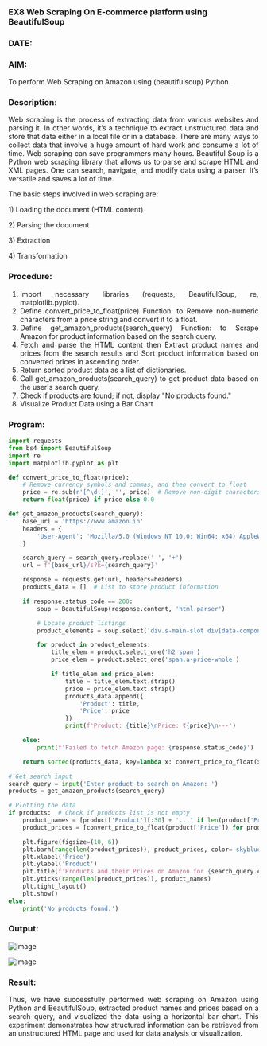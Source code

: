 ### EX8 Web Scraping On E-commerce platform using BeautifulSoup

### DATE: 

### AIM:
To perform Web Scraping on Amazon using (beautifulsoup) Python.

### Description: 
<div align = "justify">
Web scraping is the process of extracting data from various websites and parsing it. In other words, it’s a technique 
to extract unstructured data and store that data either in a local file or in a database. 
There are many ways to collect data that involve a huge amount of hard work and consume a lot of time. Web scraping can save programmers many hours. Beautiful Soup is a Python web scraping library that allows us to parse and scrape HTML and XML pages. 
One can search, navigate, and modify data using a parser. It’s versatile and saves a lot of time.
<p>The basic steps involved in web scraping are:
<p>1) Loading the document (HTML content)
<p>2) Parsing the document
<p>3) Extraction
<p>4) Transformation

### Procedure:

1) Import necessary libraries (requests, BeautifulSoup, re, matplotlib.pyplot).
2) Define convert_price_to_float(price) Function: to Remove non-numeric characters from a price string and convert it to a float.
3) Define get_amazon_products(search_query) Function: to Scrape Amazon for product information based on the search query.
4) Fetch and parse the HTML content then Extract product names and prices from the search results and Sort product information based on converted prices in ascending order.
5) Return sorted product data as a list of dictionaries.
6) Call get_amazon_products(search_query) to get product data based on the user's search query.
7) Check if products are found; if not, display "No products found."
8) Visualize Product Data using a Bar Chart

### Program:
```PYTHON
import requests
from bs4 import BeautifulSoup
import re
import matplotlib.pyplot as plt

def convert_price_to_float(price):
    # Remove currency symbols and commas, and then convert to float
    price = re.sub(r'[^\d.]', '', price)  # Remove non-digit characters except '.'
    return float(price) if price else 0.0

def get_amazon_products(search_query):
    base_url = 'https://www.amazon.in'
    headers = {
        'User-Agent': 'Mozilla/5.0 (Windows NT 10.0; Win64; x64) AppleWebKit/537.36 (KHTML, like Gecko) Chrome/114.0.0.0 Safari/537.36'
    }

    search_query = search_query.replace(' ', '+')
    url = f'{base_url}/s?k={search_query}'

    response = requests.get(url, headers=headers)
    products_data = []  # List to store product information

    if response.status_code == 200:
        soup = BeautifulSoup(response.content, 'html.parser')

        # Locate product listings
        product_elements = soup.select('div.s-main-slot div[data-component-type="s-search-result"]')

        for product in product_elements:
            title_elem = product.select_one('h2 span')
            price_elem = product.select_one('span.a-price-whole')

            if title_elem and price_elem:
                title = title_elem.text.strip()
                price = price_elem.text.strip()
                products_data.append({
                    'Product': title,
                    'Price': price
                })
                print(f'Product: {title}\nPrice: ₹{price}\n---')

    else:
        print(f'Failed to fetch Amazon page: {response.status_code}')

    return sorted(products_data, key=lambda x: convert_price_to_float(x['Price']))

# Get search input
search_query = input('Enter product to search on Amazon: ')
products = get_amazon_products(search_query)

# Plotting the data
if products:  # Check if products list is not empty
    product_names = [product['Product'][:30] + '...' if len(product['Product']) > 30 else product['Product'] for product in products]
    product_prices = [convert_price_to_float(product['Price']) for product in products]

    plt.figure(figsize=(10, 6))
    plt.barh(range(len(product_prices)), product_prices, color='skyblue')
    plt.xlabel('Price')
    plt.ylabel('Product')
    plt.title(f'Products and their Prices on Amazon for {search_query.capitalize()} (Ascending Order)')
    plt.yticks(range(len(product_prices)), product_names)
    plt.tight_layout()
    plt.show()
else:
    print('No products found.')
```

### Output:

![image](https://github.com/user-attachments/assets/6cf5327e-006e-44ea-a5e5-4c423fb98ca6)

![image](https://github.com/user-attachments/assets/54e33dce-59d0-4ca7-a3ae-299a1c2f29c5)

### Result:
Thus, we have successfully performed web scraping on Amazon using Python and BeautifulSoup, extracted product names and prices based on a search query, and visualized the data using a horizontal bar chart. This experiment demonstrates how structured information can be retrieved from an unstructured HTML page and used for data analysis or visualization.
